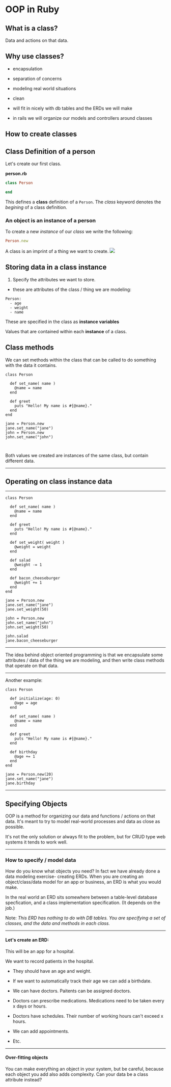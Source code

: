 # OOP in Ruby


## What is a class?
Data and actions on that data.


## Why use classes?

- encapsulation

- separation of concerns

- modeling real world situations

- clean

- will fit in nicely with db tables and the ERDs we will make

- in rails we will organize our models and controllers around classes


## How to create classes


## Class Definition of a person

Let's create our first class.

**person.rb**

```ruby
class Person

end
```

This defines a **class** definition of a `Person`. The *class* keyword denotes the *begining* of a class definition.


### An object is an **instance** of a person

To create a new *instance* of our *class* we write the following:

```ruby
Person.new
```

A class is an imprint of a thing we want to create.
![](https://media.giphy.com/media/6djJPJeaWwTrW/giphy.gif)


## Storing data in a class instance

1. Specify the attributes we want to store.
- these are attributes of the class / thing we are modeling:
```
Person:
  - age
  - weight
  - name
```

These are specified in the class as **instance variables**

Values that are contained within each **instance** of a class.

## Class methods

We can set methods within the class that can be called to do something with the data it contains.

```
class Person

  def set_name( name )
    @name = name
  end

  def greet
    puts "Hello! My name is #{@name}."
  end
end

jane = Person.new
jane.set_name("jane")
john = Person.new
john.set_name("john")



```

Both values we created are instances of the same class, but contain different data.

---

## Operating on class instance data

---
```
class Person

  def set_name( name )
    @name = name
  end

  def greet
    puts "Hello! My name is #{@name}."
  end

  def set_weight( weight )
    @weight = weight
  end

  def salad
    @weight -= 1
  end

  def bacon_cheeseburger
    @weight += 1
  end
end

jane = Person.new
jane.set_name("jane")
jane.set_weight(50)

john = Person.new
john.set_name("john")
john.set_weight(50)

john.salad
jane.bacon_cheeseburger
```

---


The idea behind object oriented programming is that we encapsulate some attributes / data of the thing we are modeling, and then write class methods that operate on that data.

---


Another example:

```
class Person

  def initialize(age: 0)
    @age = age
  end

  def set_name( name )
    @name = name
  end

  def greet
    puts "Hello! My name is #{@name}."
  end

  def birthday
    @age += 1
  end
end

jane = Person.new(20)
jane.set_name("jane")
jane.birthday
```

---

## Specifying Objects
OOP is a method for organizing our data and functions / actions on that data. It's meant to try to model real-world processes and data as close as possible.

It's not the only solution or always fit to the problem, but for CRUD type web systems it tends to work well.

---

### How to specify / model data

How do you know what objects you need? In fact we have already done a data modeling exercise- creating ERDs. When you are creating an object/class/data model for an app or business, an ERD is what you would make.

In the real world an ERD sits somewhere between a table-level database specfication, and a class implementation specification. (It depends on the job.)

Note: *This ERD has nothing to do with DB tables. You are specifying a set of classes, and the data and methods in each class.*

---

#### Let's create an ERD:
This will be an app for a hospital.

We want to record patients in the hospital.

- They should have an age and weight.

- If we want to automatically track their age we can add a birthdate.

- We can have doctors. Paitents can be assigned doctors.

- Doctors can prescribe medications. Medications need to be taken every x days or hours.

- Doctors have schedules. Their number of working hours can't exceed x hours.

- We can add appointments.

- Etc.

---

#### Over-fitting objects
You can make everything an object in your system, but be careful, because each object you add also adds complexity. Can your data be a class attribute instead?





